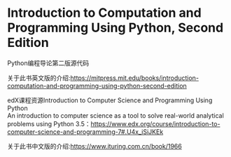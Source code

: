 # Introduction to Computation and Programming Using Python, Second Edition
 Python编程导论第二版源代码   

 关于此书英文版的介绍:https://mitpress.mit.edu/books/introduction-computation-and-programming-using-python-second-edition   

 edX课程资源Introduction to Computer Science and Programming Using Python  
An introduction to computer science as a tool to solve real-world analytical problems using Python 3.5：https://www.edx.org/course/introduction-to-computer-science-and-programming-7#.U4x_iSiJKEk   

 关于此书中文版的介绍:https://www.ituring.com.cn/book/1966

